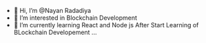 - 👋 Hi, I’m @Nayan Radadiya
- 👀 I’m interested in Blockchain Development
- 🌱 I’m currently learning React and Node js After Start Learning of BLockchain Developement ...

<!---
nayanrdeveloper/nayanrdeveloper is a ✨ special ✨ repository because its `README.md` (this file) appears on your GitHub profile.
You can click the Preview link to take a look at your changes.
--->
